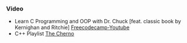 ### Video

- Learn C Programming and OOP with Dr. Chuck [feat. classic book by Kernighan and Ritchie] [Freecodecamp-Youtube](https://youtu.be/PaPN51Mm5qQ?si=LGLcuSUFoViMJraC)
- C++ Playlist [The Cherno](https://www.youtube.com/playlist?list=PLlrATfBNZ98dudnM48yfGUldqGD0S4FFb)